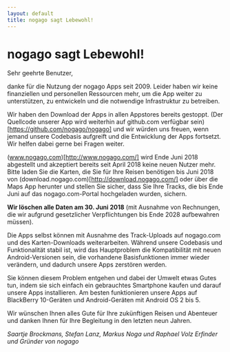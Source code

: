 ```yaml
--- 
layout: default 
title: nogago sagt Lebewohl!
---
```


# nogago sagt Lebewohl!

Sehr geehrte Benutzer,

danke für die Nutzung der nogago Apps seit 2009. Leider haben wir keine finanziellen und personellen Ressourcen mehr, um die App weiter zu unterstützen, zu entwickeln und die notwendige Infrastruktur zu betreiben.

Wir haben den Download der Apps in allen Appstores bereits gestoppt. (Der Quellcode unserer App wird weiterhin auf github.com verfügbar sein)[https://github.com/nogago/nogago] und wir würden uns freuen, wenn jemand unsere Codebasis aufgreift und die Entwicklung der Apps fortsetzt. Wir helfen dabei gerne bei Fragen weiter. 

(www.nogago.com)[http://www.nogago.com/] wird Ende Juni 2018 abgestellt und akzeptiert bereits seit April 2018 keine neuen Nutzer mehr. Bitte laden Sie die Karten, die Sie für Ihre Reisen benötigen bis Juni 2018 von (download.nogago.com)[http://download.nogago.com/] oder über die Maps App herunter und stellen Sie sicher, dass Sie Ihre Tracks, die bis Ende Juni auf das nogago.com-Portal hochgeladen wurden, sichern.

**Wir löschen alle Daten am 30. Juni 2018** (mit Ausnahme von Rechnungen, die wir aufgrund gesetzlicher Verpflichtungen bis Ende 2028 aufbewahren müssen).

Die Apps selbst können mit Ausnahme des Track-Uploads auf nogago.com und des Karten-Downloads weiterarbeiten. Während unsere Codebasis und Funktionalität stabil ist, wird das Hauptproblem die Kompatibilität mit neuen Android-Versionen sein, die vorhandene Basisfunktionen immer wieder verändern, und dadurch unsere Apps zerstören werden.

Sie können diesem Problem entgehen und dabei der Umwelt etwas Gutes tun, indem sie sich einfach ein gebrauchtes Smartphone kaufen und darauf unsere Apps installieren. Am besten funktionieren unsere Apps auf BlackBerry 10-Geräten und Android-Geräten mit Android OS 2 bis 5.

Wir wünschen Ihnen alles Gute für Ihre zukünftigen Reisen und Abenteuer und danken Ihnen für Ihre Begleitung in den letzten neun Jahren.

*Saartje Brockmans, Stefan Lanz, Markus Noga und Raphael Volz
Erfinder und Gründer von nogago*
